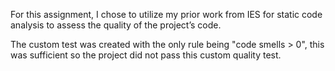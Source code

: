 For this assignment, I chose to utilize my prior work from IES for static code analysis to assess the quality of the project’s code.

The custom test was created with the only rule being "code smells > 0", this was sufficient so the project did not pass this custom quality test.
